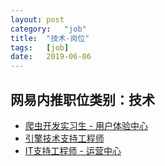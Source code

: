 ```yaml
---
layout:	post
category:	"job"
title:	"技术-岗位"
tags:	[job]
date:	2019-06-06
---
```

## 网易内推职位类别：技术
- [爬虫开发实习生 - 用户体验中心](http://mobile.bole.netease.com/bole/boleDetail?id=15695&employeeId=346f03c3cda5f04c&key=all)
- [引擎技术支持工程师 ](http://mobile.bole.netease.com/bole/boleDetail?id=16380&employeeId=346f03c3cda5f04c&key=all)
- [IT支持工程师 - 运营中心](http://mobile.bole.netease.com/bole/boleDetail?id=14939&employeeId=346f03c3cda5f04c&key=all)
